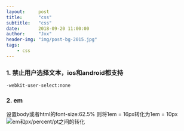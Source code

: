```yaml
---
layout:     post
title:      "css"
subtitle:   "css"
date:       2018-09-20 11:00:00
author:     "Jxx"
header-img: "img/post-bg-2015.jpg"
tags:
    - css
---
```


### 1. 禁止用户选择文本，ios和android都支持
```
-webkit-user-select:none
```

### 2. em
设置body或者html的font-size:62.5% 
则将1em = 16px转化为1em = 10px 
![em和px/percent/pt之间的转化](img/post-css/emTable.png)

